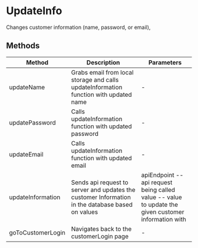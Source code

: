# UpdateInfo

Changes customer information (name, password, or email),

## Methods

<!-- @vuese:UpdateInfo:methods:start -->
|Method|Description|Parameters|
|---|---|---|
|updateName|Grabs email from local storage and calls updateInformation function with updated name|-|
|updatePassword|Calls updateInformation function with updated password|-|
|updateEmail|Calls updateInformation function with updated email|-|
|updateInformation|Sends api request to server and updates the customer Information in the database based on values|apiEndpoint -- api request being called value -- value to update the given customer information with|
|goToCustomerLogin|Navigates back to the customerLogin page|-|

<!-- @vuese:UpdateInfo:methods:end -->


